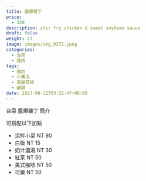 ```yaml
---
title: 醬爆雞丁
price:
  - 320
description: stir fry chicken & sweet soybean sauce
draft: false
weight: 27
image: images/img_0272.jpeg
categories:
  - 台菜
  - 雞肉
tags:
  - 雞肉
  - 小黃瓜
  - 高麗菜絲
  - 鹹甜
date: 2023-08-12T03:52:47+08:00
---
```


台菜 醬爆雞丁 簡介

可搭配以下加點

- 涼拌小菜  NT 90
- 白飯 NT 15
- 奶汁濃湯 NT 30
- 紅茶  NT 50
- 美式咖啡 NT 50
- 可樂 NT 50

